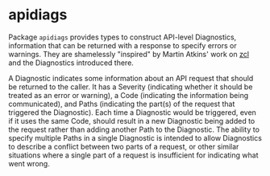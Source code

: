 # apidiags

Package `apidiags` provides types to construct API-level Diagnostics,
information that can be returned with a response to specify errors or warnings.
They are shamelessly "inspired" by Martin Atkins' work on
[zcl](https://github.com/zclconf/go-zcl) and the Diagnostics introduced there.

A Diagnostic indicates some information about an API request that should be
returned to the caller. It has a Severity (indicating whether it should be
treated as an error or warning), a Code (indicating the information being
communicated), and Paths (indicating the part(s) of the request that triggered
the Diagnostic). Each time a Diagnostic would be triggered, even if it uses the
same Code, should result in a new Diagnostic being added to the request rather
than adding another Path to the Diagnostic. The ability to specify multiple
Paths in a single Diagnostic is intended to allow Diagnostics to describe a
conflict between two parts of a request, or other similar situations where a
single part of a request is insufficient for indicating what went wrong.
